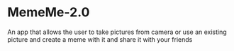# MemeMe-2.0

An app that allows the user to take pictures from camera or use an existing picture and create a meme with it and share it with your friends

